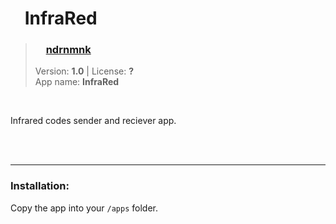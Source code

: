 <!---
This file is generated from the "details.yml" file. (Any changes here will be overwritten)
--->
# <img src="../../images/icons/InfraRed.png" width="16"> InfraRed
> ### <img src="https://github.com/ndrnmnk.png?size=26" width="13"> **[ndrnmnk](https://github.com/ndrnmnk)**  
> Version: **1.0** | License: **?**  
> App name: **InfraRed**
<br/>

Infrared codes sender and reciever app.


<br/><br/>

-----
### Installation:
Copy the app into your `/apps` folder.


